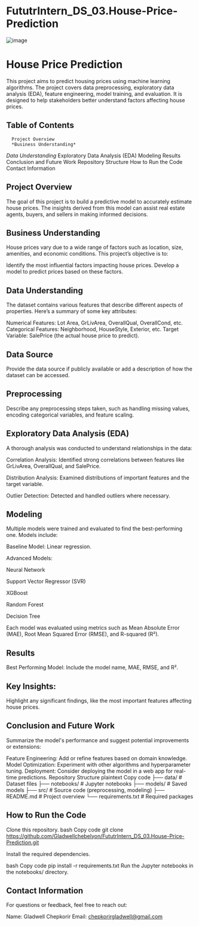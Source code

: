 # FututrIntern_DS_03.House-Price-Prediction
![image](https://github.com/user-attachments/assets/5f462531-575d-4b1a-bba3-69fa11d7821d)


# House Price Prediction

This project aims to predict housing prices using machine learning algorithms. The project covers data preprocessing, exploratory data analysis (EDA), feature engineering, model training, and evaluation. It is designed to help stakeholders better understand factors affecting house prices.

## Table of Contents

      Project Overview
      *Business Understanding* 

*Data Understanding*
Exploratory Data Analysis (EDA)
Modeling
Results
Conclusion and Future Work
Repository Structure
How to Run the Code
Contact Information

## Project Overview

The goal of this project is to build a predictive model to accurately estimate house prices. The insights derived from this model can assist real estate agents, buyers, and sellers in making informed decisions.


## Business Understanding

House prices vary due to a wide range of factors such as location, size, amenities, and economic conditions. This project’s objective is to:

Identify the most influential factors impacting house prices.
Develop a model to predict prices based on these factors.


## Data Understanding

The dataset contains various features that describe different aspects of properties. Here’s a summary of some key attributes:

Numerical Features: Lot Area, GrLivArea, OverallQual, OverallCond, etc.
Categorical Features: Neighborhood, HouseStyle, Exterior, etc.
Target Variable: SalePrice (the actual house price to predict).


## Data Source
Provide the data source if publicly available or add a description of how the dataset can be accessed.

## Preprocessing

Describe any preprocessing steps taken, such as handling missing values, encoding categorical variables, and feature scaling.


## Exploratory Data Analysis (EDA)

A thorough analysis was conducted to understand relationships in the data:

Correlation Analysis: Identified strong correlations between features like GrLivArea, OverallQual, and SalePrice.

Distribution Analysis: Examined distributions of important features and the target variable.

Outlier Detection: Detected and handled outliers where necessary.


## Modeling

Multiple models were trained and evaluated to find the best-performing one. Models include:

Baseline Model: Linear regression.

Advanced Models:


Neural Network

Support Vector Regressor (SVR)

XGBoost

Random Forest

Decision Tree

Each model was evaluated using metrics such as Mean Absolute Error (MAE), Root Mean Squared Error (RMSE), and R-squared (R²).


## Results

Best Performing Model: Include the model name, MAE, RMSE, and R².


## Key Insights:

Highlight any significant findings, like the most important features affecting house prices.


## Conclusion and Future Work

Summarize the model's performance and suggest potential improvements or extensions:

Feature Engineering: Add or refine features based on domain knowledge.
Model Optimization: Experiment with other algorithms and hyperparameter tuning.
Deployment: Consider deploying the model in a web app for real-time predictions.
Repository Structure
plaintext
Copy code
├── data/                   # Dataset files
├── notebooks/              # Jupyter notebooks
├── models/                 # Saved models
├── src/                    # Source code (preprocessing, modeling)
├── README.md               # Project overview
└── requirements.txt        # Required packages


## How to Run the Code

Clone this repository.
bash
Copy code
git clone https://github.com/Gladwellchebelyon/FututrIntern_DS_03.House-Price-Prediction.git


Install the required dependencies.

bash
Copy code
pip install -r requirements.txt
Run the Jupyter notebooks in the notebooks/ directory.


## Contact Information
For questions or feedback, feel free to reach out:

Name: Gladwell Chepkorir
Email: chepkorirgladwell@gmail.com
